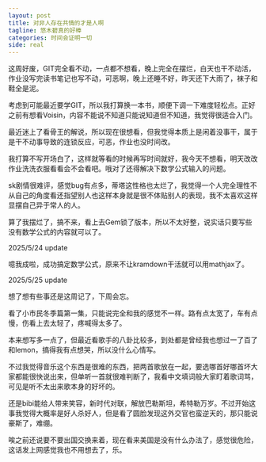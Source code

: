 ```yaml
---
layout: post
title: 对非人存在共情的才是人啊
tagline: 悠木碧真的好棒
categories: 时间会证明一切
side: real
---
```


这周好废，GIT完全看不动，一点都不想看，晚上完全在摆烂，白天也干不动活，作业没写完读书笔记也写不动，可恶啊，晚上还睡不好，昨天还下大雨了，袜子和鞋全是泥。

考虑到可能最近要学GIT，所以我打算换一本书，顺便下调一下难度轻松点。正好之前有想看Voisin，内容不能说不知道只能说知道但不知道，我觉得很适合入门。

最近迷上了看骨王的解说，所以现在很想看，但我觉得本质上是闲着没事干，属于是干不动事导致的连锁反应，可恶，作业也没时间改。

我打算不写开场白了，这样就等看的时候再写时间就好，我今天不想看，明天改改作业洗洗衣服看看会不会看吧。哦对了还得解决下数学公式输入的问题。

sk剧情很难评，感觉bug有点多，蒂塔这性格也太烂了，我觉得一个人完全理性不从自己的角度看还指望别人也这样本身就是很不体贴别人的表现，我不太喜欢这样显摆自己异于常人的人。

算了我摆烂了，搞不来，看上去Gem锁了版本，所以不太好整，说实话只要写些没有数学公式的内容就可以了。

2025/5/24 update

噫我成啦，成功搞定数学公式，原来不让kramdown干活就可以用mathjax了。

2025/5/25 update

想了想有些事还是这周记了，下周会忘。

看了小市民冬季篇第一集，只能说完全和我的感觉不一样。路有点太宽了，车有点慢，伤看上去太轻了，疼喊得太多了。

本来想写多一点了，但最近看歌手的八卦比较多，到处都是曾经我也想过一了百了和lemon，搞得我有点想哭，所以没什么心情写。

不过我觉得音乐这个东西是很难的东西，把两首歌放在一起，要选哪首好哪首坏大家都能很快说出来，但单听一首就很难判断了，我看中文填词般大家盯着歌词骂，可见是听不太出来歌本身的好坏的。

还是bibi能给人带来笑容，新时代对联，解放巴勒斯坦，希特勒万岁。不过开始这事我觉得大概率是好人杀好人，但是看了圆脸发现这外交官也蛮逆天的，那只能说豪斯了，难绷。

唉之前还说要不要出国交换来着，现在看来美国是没有什么办法了，感觉很危险，这话发上网感觉我也不用想去了，乐。